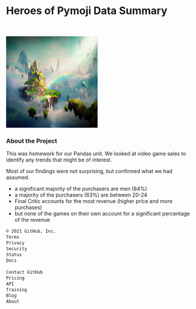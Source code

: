 <!DOCTYPE html>
<html lang="en-us">
<head>
  <meta charset="UTF-8">
  <title>NW Bootcamp: Pandas Homework</title>
  
<style>
table, th, td {
  border: 1px solid black;
}
</style>
  
</head>

<body>
<h1>Heroes of Pymoji Data Summary</h1><br>
<br>

<img src="Fantasy Image.png" alt="This is the picture we used for the homework" width="250" height="250">

<br>

<h3>About the Project</h3>

<p>This was homework for our Pandas unit.  We looked at video game sales to identify any trends that might be of interest.

<p>Most of our findings were not surprising, but confirmed what we had assumed.</p>

<ul>
  <li>a significant majority of the purchasers are men (84%)</li>
  <li>a majority of the purchasers (63%) are between 20-24</li>
  <li>Final Critic accounts for the most revenue (higher price and more purchases)</li>
  <li>but none of the games on their own account for a significant percentage of the revenue</li>
</ul>  

    
    
    


</body>
</html>

    © 2021 GitHub, Inc.
    Terms
    Privacy
    Security
    Status
    Docs

    Contact GitHub
    Pricing
    API
    Training
    Blog
    About

